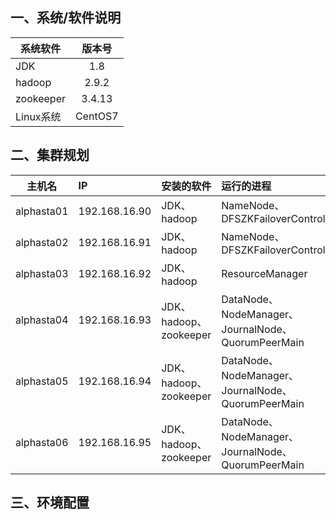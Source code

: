 ## 一、系统/软件说明

系统软件 | 版本号
-|:-:
JDK | 1.8 
hadoop | 2.9.2
zookeeper | 3.4.13
Linux系统 | CentOS7

## 二、集群规划

主机名|IP |安装的软件|运行的进程
-|:-|:-|:-
alphasta01|192.168.16.90|JDK、hadoop|NameNode、DFSZKFailoverController
alphasta02|192.168.16.91|JDK、hadoop|NameNode、DFSZKFailoverController
alphasta03|192.168.16.92|JDK、hadoop|ResourceManager
alphasta04|192.168.16.93|JDK、hadoop、zookeeper|DataNode、NodeManager、JournalNode、QuorumPeerMain
alphasta05|192.168.16.94|JDK、hadoop、zookeeper|DataNode、NodeManager、JournalNode、QuorumPeerMain
alphasta06|192.168.16.95 | JDK、hadoop、zookeeper| DataNode、NodeManager、JournalNode、QuorumPeerMain

## 三、环境配置

